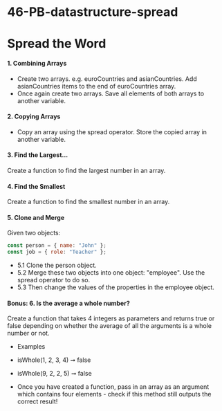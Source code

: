 # 46-PB-datastructure-spread

# Spread the Word

#### 1. Combining Arrays

- Create two arrays. e.g. euroCountries and asianCountries. Add asianCountries items to the end of euroCountries array.
- Once again create two arrays. Save all elements of both arrays to another variable.

#### 2. Copying Arrays

- Copy an array using the spread operator. Store the copied array in another variable.

#### 3. Find the Largest...

Create a function to find the largest number in an array.

#### 4. Find the Smallest

Create a function to find the smallest number in an array.

#### 5. Clone and Merge

Given two objects:

```javascript
const person = { name: "John" };
const job = { role: "Teacher" };
```

- 5.1 Clone the person object.
- 5.2 Merge these two objects into one object: "employee". Use the spread operator to do so.
- 5.3 Then change the values of the properties in the employee object.

#### Bonus: 6. Is the average a whole number?

Create a function that takes 4 integers as parameters and returns true or false depending on whether the average of all the arguments is a whole number or not.

- Examples
- isWhole(1, 2, 3, 4) ➞ false
- isWhole(9, 2, 2, 5) ➞ false

- Once you have created a function, pass in an array as an argument which contains four elements - check if this method still outputs the correct result!
